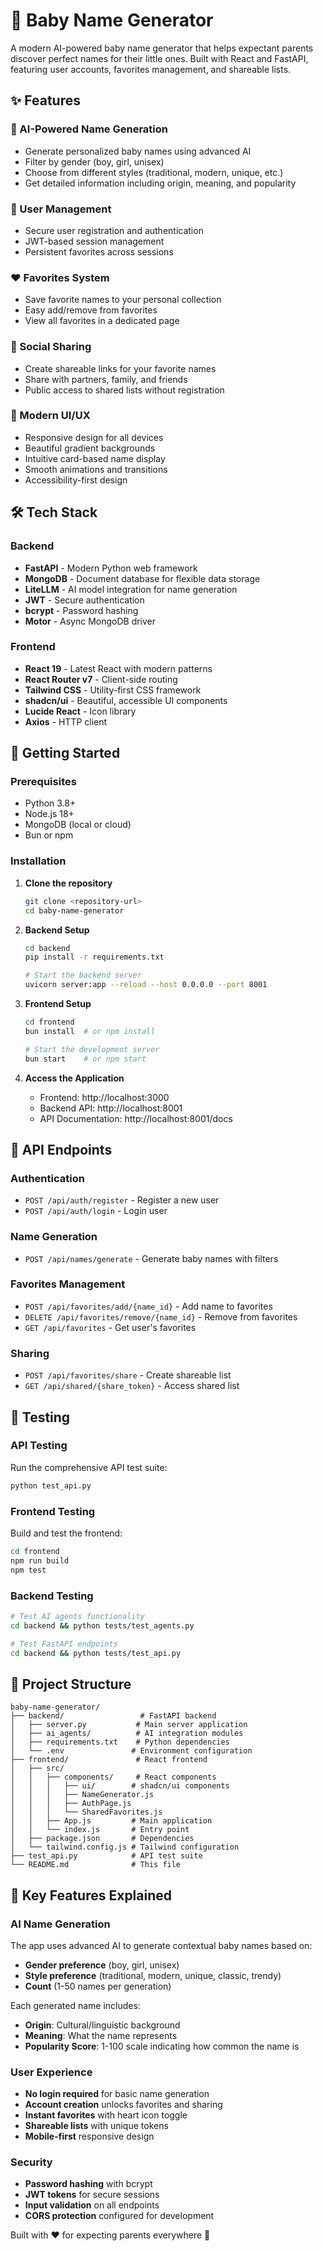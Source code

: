 # 👶 Baby Name Generator

A modern AI-powered baby name generator that helps expectant parents discover perfect names for their little ones. Built with React and FastAPI, featuring user accounts, favorites management, and shareable lists.

## ✨ Features

### 🤖 AI-Powered Name Generation
- Generate personalized baby names using advanced AI
- Filter by gender (boy, girl, unisex)
- Choose from different styles (traditional, modern, unique, etc.)
- Get detailed information including origin, meaning, and popularity

### 👤 User Management
- Secure user registration and authentication
- JWT-based session management
- Persistent favorites across sessions

### ❤️ Favorites System
- Save favorite names to your personal collection
- Easy add/remove from favorites
- View all favorites in a dedicated page

### 🔗 Social Sharing
- Create shareable links for your favorite names
- Share with partners, family, and friends
- Public access to shared lists without registration

### 📱 Modern UI/UX
- Responsive design for all devices
- Beautiful gradient backgrounds
- Intuitive card-based name display
- Smooth animations and transitions
- Accessibility-first design

## 🛠️ Tech Stack

### Backend
- **FastAPI** - Modern Python web framework
- **MongoDB** - Document database for flexible data storage
- **LiteLLM** - AI model integration for name generation
- **JWT** - Secure authentication
- **bcrypt** - Password hashing
- **Motor** - Async MongoDB driver

### Frontend
- **React 19** - Latest React with modern patterns
- **React Router v7** - Client-side routing
- **Tailwind CSS** - Utility-first CSS framework
- **shadcn/ui** - Beautiful, accessible UI components
- **Lucide React** - Icon library
- **Axios** - HTTP client

## 🚀 Getting Started

### Prerequisites
- Python 3.8+
- Node.js 18+
- MongoDB (local or cloud)
- Bun or npm

### Installation

1. **Clone the repository**
   ```bash
   git clone <repository-url>
   cd baby-name-generator
   ```

2. **Backend Setup**
   ```bash
   cd backend
   pip install -r requirements.txt

   # Start the backend server
   uvicorn server:app --reload --host 0.0.0.0 --port 8001
   ```

3. **Frontend Setup**
   ```bash
   cd frontend
   bun install  # or npm install

   # Start the development server
   bun start    # or npm start
   ```

4. **Access the Application**
   - Frontend: http://localhost:3000
   - Backend API: http://localhost:8001
   - API Documentation: http://localhost:8001/docs

## 📡 API Endpoints

### Authentication
- `POST /api/auth/register` - Register a new user
- `POST /api/auth/login` - Login user

### Name Generation
- `POST /api/names/generate` - Generate baby names with filters

### Favorites Management
- `POST /api/favorites/add/{name_id}` - Add name to favorites
- `DELETE /api/favorites/remove/{name_id}` - Remove from favorites
- `GET /api/favorites` - Get user's favorites

### Sharing
- `POST /api/favorites/share` - Create shareable list
- `GET /api/shared/{share_token}` - Access shared list

## 🧪 Testing

### API Testing
Run the comprehensive API test suite:
```bash
python test_api.py
```

### Frontend Testing
Build and test the frontend:
```bash
cd frontend
npm run build
npm test
```

### Backend Testing
```bash
# Test AI agents functionality
cd backend && python tests/test_agents.py

# Test FastAPI endpoints
cd backend && python tests/test_api.py
```

## 📁 Project Structure

```
baby-name-generator/
├── backend/                 # FastAPI backend
│   ├── server.py           # Main server application
│   ├── ai_agents/          # AI integration modules
│   ├── requirements.txt    # Python dependencies
│   └── .env               # Environment configuration
├── frontend/               # React frontend
│   ├── src/
│   │   ├── components/     # React components
│   │   │   ├── ui/        # shadcn/ui components
│   │   │   ├── NameGenerator.js
│   │   │   ├── AuthPage.js
│   │   │   └── SharedFavorites.js
│   │   ├── App.js         # Main application
│   │   └── index.js       # Entry point
│   ├── package.json       # Dependencies
│   └── tailwind.config.js # Tailwind configuration
├── test_api.py            # API test suite
└── README.md              # This file
```

## 🌟 Key Features Explained

### AI Name Generation
The app uses advanced AI to generate contextual baby names based on:
- **Gender preference** (boy, girl, unisex)
- **Style preference** (traditional, modern, unique, classic, trendy)
- **Count** (1-50 names per generation)

Each generated name includes:
- **Origin**: Cultural/linguistic background
- **Meaning**: What the name represents
- **Popularity Score**: 1-100 scale indicating how common the name is

### User Experience
- **No login required** for basic name generation
- **Account creation** unlocks favorites and sharing
- **Instant favorites** with heart icon toggle
- **Shareable lists** with unique tokens
- **Mobile-first** responsive design

### Security
- **Password hashing** with bcrypt
- **JWT tokens** for secure sessions
- **Input validation** on all endpoints
- **CORS protection** configured for development

Built with ❤️ for expecting parents everywhere 👶
